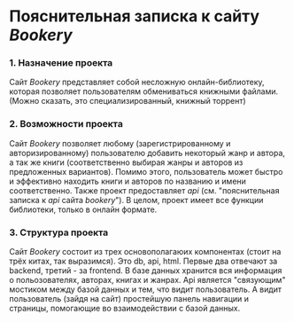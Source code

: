 # Пояснительная записка к сайту *Bookery*

### 1. Назначение проекта
Сайт *Bookery* представляет собой несложную онлайн-библиотеку, 
которая позволяет пользователям обмениваться книжными файлами.
(Можно сказать, это специализированный, книжный торрент)

### 2. Возможности проекта
Сайт *Bookery* позволяет любому (зарегистрированному и авторизированному) пользователю добавить некоторый жанр и автора, 
а так же книги (соответственно выбирая жанры и авторов из предложенных вариантов). Помимо этого, пользователь может 
быстро и эффективно находить книги и авторов по названию и имени соответственно. Также проект предоставляет *api* 
(см. "пояснительная записка к *api* сайта *bookery*"). В целом, проект имеет все функции библиотеки, 
только в онлайн формате.

### 3. Структура проекта
Сайт *Bookery* состоит из трех основополагаюих компонентах (стоит на трёх китах, так выразимся). Это db, 
api, html. Первые два отвечают за backend, третий - за frontend. В базе данных хранится вся информация о польозователях,
авторах, книгах и жанрах. Api является "связующим" мостиком между базой данных и тем, что видит пользователь.
А видит пользователь (зайдя на сайт) простейшую панель навигации и страницы, помогающие во взаимодействии с 
базой данных.
